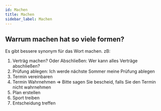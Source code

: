 ```yaml
---
id: Machen
title: Machen
sidebar_label: Machen
---
```


## Warrum machen hat so viele formen?

Es gibt bessere synonym für das Wort machen. zB:

1. Verträg machen? Oder Abschließen: Wer kann alles Verträge abschließen?
2. Prüfung ablegen: Ich werde nächste Sommer meine Prüfung ablegen
3. Termin vereinbaren
4. Termin Wahrnehmen => Bitte sagen Sie bescheid, falls Sie den Termin nicht wahrnehmen
5. Plan erstellen
6. Sport treiben
7. Entscheidung treffen
